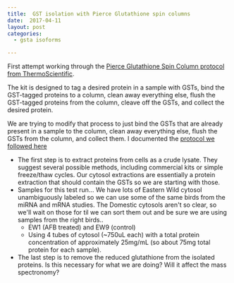 ```yaml
---
title:  GST isolation with Pierce Glutathione spin columns
date:  2017-04-11
layout: post
categories:
  - gsta isoforms

---
```

First attempt working through the [Pierce Glutathione Spin Column protocol from ThermoScientific][1].

The kit is designed to tag a desired protein in a sample with GSTs, bind the GST-tagged proteins to a column, clean away everything else, flush the GST-tagged proteins from the column, cleave off the GSTs, and collect the desired protein.

We are trying to modify that process to just bind the GSTs that are already present in a sample to the column, clean away everything else, flush the GSTs from the column, and collect them. I documented the [protocol we followed here][2]

  * The first step is to extract proteins from cells as a crude lysate. They suggest several possible methods, including commercial kits or simple freeze/thaw cycles. Our cytosol extractions are essentially a protein extraction that should contain the GSTs so we are starting with those.
  * Samples for this test run... We have lots of Eastern Wild cytosol unambiguously labeled so we can use some of the same birds from the miRNA and mRNA studies. The Domestic cytosols aren't so clear, so we'll wait on those for til we can sort them out and be sure we are using samples from the right birds..
    * EW1 (AFB treated) and EW9 (control)
    * Using 4 tubes of cytosol (~750uL each) with a total protein concentration of approximately 25mg/mL (so about 75mg total protein for each sample).
  * The last step is to remove the reduced glutathione from the isolated proteins. Is this necessary for what we are doing? Will it affect the mass spectronomy?

[1]: https://drive.google.com/file/d/0B0DnkQIRAeIINWhaXzIzN2hkTFE/view?usp=sharing
[2]: https://drive.google.com/open?id=1G8fhYLR94R9xw4rQQ-DeS5o0aTYLqgB8tXIOPKq6_vs
